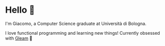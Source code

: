 # Hello 👋

I'm Giacomo, a Computer Science graduate at Università di Bologna.

I love functional programming and learning new things! Currently obsessed with [Gleam](https://gleam.run) 💜
